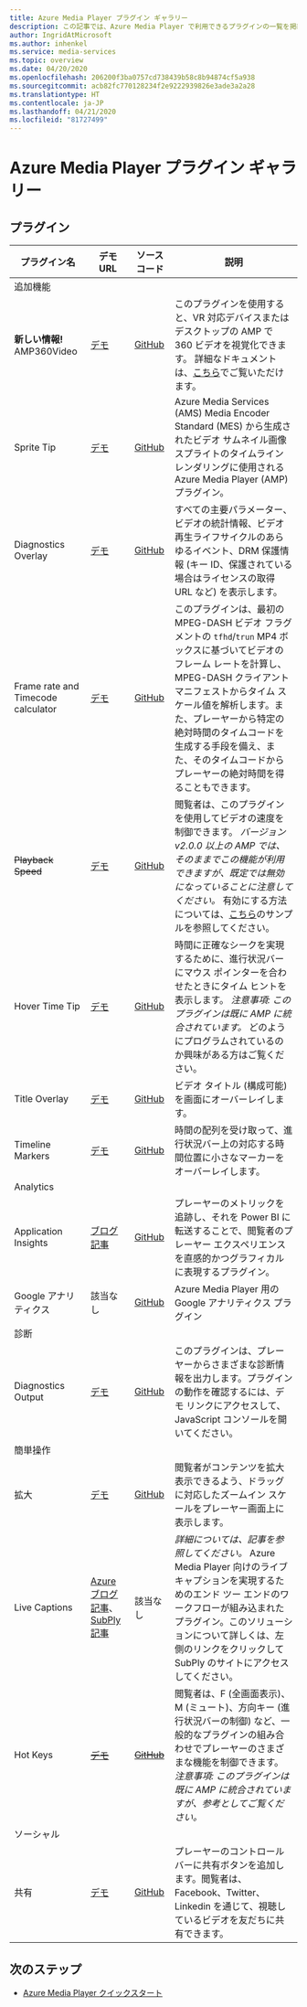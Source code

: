 ```yaml
---
title: Azure Media Player プラグイン ギャラリー
description: この記事では、Azure Media Player で利用できるプラグインの一覧を掲載しています。
author: IngridAtMicrosoft
ms.author: inhenkel
ms.service: media-services
ms.topic: overview
ms.date: 04/20/2020
ms.openlocfilehash: 206200f3ba0757cd738439b58c8b94874cf5a938
ms.sourcegitcommit: acb82fc770128234f2e9222939826e3ade3a2a28
ms.translationtype: HT
ms.contentlocale: ja-JP
ms.lasthandoff: 04/21/2020
ms.locfileid: "81727499"
---
```

# <a name="azure-media-player-plugin-gallery"></a>Azure Media Player プラグイン ギャラリー #

## <a name="plugins"></a>プラグイン ##

| プラグイン名                         | デモ URL                    | ソース コード                | 説明    |
|-------------------------------------|-----------------------------|----------------------------|----------------|
| 追加機能                 | | | |
| **新しい情報!** AMP360Video                | [デモ](http://www.babylonjs.com/demos/amp360video/)                        | [GitHub](https://github.com/BabylonJS/Extensions/tree/master/Amp360Video)                     | このプラグインを使用すると、VR 対応デバイスまたはデスクトップの AMP で 360 ビデオを視覚化できます。 詳細なドキュメントは、[こちら](https://doc\.babylonjs\.com/extensions/amp360video)でご覧いただけます。 |
|  Sprite Tip                         | [デモ](http://www.skymedia.tv/asset/sprite)                        | [GitHub](https://github.com/RickShahid/SpriteTip)                    | Azure Media Services (AMS) Media Encoder Standard (MES) から生成されたビデオ サムネイル画像スプライトのタイムライン レンダリングに使用される Azure Media Player (AMP) プラグイン。 |
| Diagnostics Overlay                 | [デモ](https://openidconnectweb.azurewebsites.net/Diagnoverlay.html)                        | [GitHub](https://github.com/willzhan/diagnoverlay)                     | すべての主要パラメーター、ビデオの統計情報、ビデオ再生ライフサイクルのあらゆるイベント、DRM 保護情報 (キー ID、保護されている場合はライセンスの取得 URL など) を表示します。                                                                                                                                                                      |
| Frame rate and Timecode calculator | [デモ](http://mconvertitest001.blob.core.windows.net/public/example.html)                        | [GitHub](https://github.com/mconverti/media-services-javascript-azure-media-player-framerate-timecode-calculator-plugin)                     | このプラグインは、最初の MPEG-DASH ビデオ フラグメントの `tfhd`/`trun` MP4 ボックスに基づいてビデオのフレーム レートを計算し、MPEG-DASH クライアント マニフェストからタイム スケール値を解析します。また、プレーヤーから特定の絶対時間のタイムコードを生成する手段を備え、また、そのタイムコードからプレーヤーの絶対時間を得ることもできます。 |
| <strike>Playback Speed</strike>                      | [デモ](https://azure-samples.github.io/media-services-javascript-Azure-Media-Player-playback-rate-plugin/)                        | [GitHub](https://github.com/Azure-Samples/media-services-javascript-azure-media-player-time-tip-plugin)                     | 閲覧者は、このプラグインを使用してビデオの速度を制御できます。 *バージョン v2.0.0 以上の AMP では、そのままでこの機能が利用できますが、既定では無効になっていることに注意してください。* 有効にする方法については、[こちら](https://github.com/Azure-Samples/azure-media-player-samples)のサンプルを参照してください。 |
| Hover Time Tip                      | [デモ](http://sr-test.azurewebsites.net/Tests/Plugin%20Gallery/plugins/timetip/example.html)                        | [GitHub](https://github.com/Azure-Samples/media-services-javascript-azure-media-player-time-tip-plugin)                     | 時間に正確なシークを実現するために、進行状況バーにマウス ポインターを合わせたときにタイム ヒントを表示します。 *注意事項: このプラグインは既に AMP に統合されています。* どのようにプログラムされているのか興味がある方はご覧ください。                                                                                                                       |
| Title Overlay                       | [デモ](https://azure-samples.github.io/media-services-javascript-azure-media-player-title-overlay-plugin/")                        | [GitHub](https://github.com/Azure-Samples/media-services-javascript-azure-media-player-title-overlay-plugin)                     | ビデオ タイトル (構成可能) を画面にオーバーレイします。 |
| Timeline Markers                    | [デモ](http://sr-test.azurewebsites.net/Tests/Plugin%20Gallery/plugins/timelinemarkers/example.html)                        | [GitHub](https://github.com/Azure-Samples/media-services-javascript-azure-media-player-timeline-markers-plugin)                     | 時間の配列を受け取って、進行状況バー上の対応する時間位置に小さなマーカーをオーバーレイします。 |
| Analytics                           | | | |
| Application Insights                | [ブログ記事](https://azure.microsoft.com/blog/player-analytics-azure-media-player-plugin/)                   | [GitHub](https://github.com/Azure-Samples/media-services-javascript-azure-media-player-application-insights-plugin)                     | プレーヤーのメトリックを追跡し、それを Power BI に転送することで、閲覧者のプレーヤー エクスペリエンスを直感的かつグラフィカルに表現するプラグイン。 |
| Google アナリティクス                    | 該当なし                         | [GitHub](https://github.com/Azure-Samples/media-services-javascript-azure-media-player-google-analytics-plugin)                     | Azure Media Player 用の Google アナリティクス プラグイン |
| 診断                         | | | |
| Diagnostics Output                  | [デモ](http://sr-test.azurewebsites.net/Tests/Plugin%20Gallery/plugins/diagnosticslogger/example.html)                        | [GitHub](https://github.com/Azure-Samples/media-services-javascript-azure-media-player-diagnostic-logger-plugin)                     | このプラグインは、プレーヤーからさまざまな診断情報を出力します。プラグインの動作を確認するには、デモ リンクにアクセスして、JavaScript コンソールを開いてください。 |
| 簡単操作                      | | | |
| 拡大                             | [デモ](http://sr-test.azurewebsites.net/Tests/Plugin%20Gallery/plugins/zoom/example.html)                        | [GitHub](https://github.com/Azure-Samples/media-services-javascript-azure-media-player-zoom-plugin)                     | 閲覧者がコンテンツを拡大表示できるよう、ドラッグに対応したズームイン スケールをプレーヤー画面上に表示します。 |
| Live Captions                       | [Azure ブログ記事](https://azure.microsoft.com/blog/live-real-time-captions-with-azure-media-services-and-player/)、[SubPly 記事](http://www.subply.com/en/Products/AzureLiveCaptions.htm) | 該当なし | *詳細については、記事を参照してください。* Azure Media Player 向けのライブ キャプションを実現するためのエンド ツー エンドのワークフローが組み込まれたプラグイン。このソリューションについて詳しくは、左側のリンクをクリックして SubPly のサイトにアクセスしてください。 |
| Hot Keys                            | <strike>[デモ](http://sr-test.azurewebsites.net/Tests/Plugin%20Gallery/plugins/hotkeys/example.html)</strike>                        | <strike>[GitHub](https://github.com/Azure-Samples/media-services-javascript-azure-media-player-hot-keys-plugin)</strike>                     | 閲覧者は、F (全画面表示)、M (ミュート)、方向キー (進行状況バーの制御) など、一般的なプラグインの組み合わせでプレーヤーのさまざまな機能を制御できます。 *注意事項: このプラグインは既に AMP に統合されていますが、参考としてご覧ください。* |
| ソーシャル                              | | | |
| 共有                               | [デモ](http://sr-test.azurewebsites.net/Tests/Plugin%20Gallery/plugins/share/example.html)                        | [GitHub](https://github.com/Azure-Samples/media-services-javascript-azure-media-player-social-share-plugin)                     | プレーヤーのコントロール バーに共有ボタンを追加します。閲覧者は、Facebook、Twitter、Linkedin を通じて、視聴しているビデオを友だちに共有できます。 |

## <a name="next-steps"></a>次のステップ ##

- [Azure Media Player クイックスタート](azure-media-player-quickstart.md)
